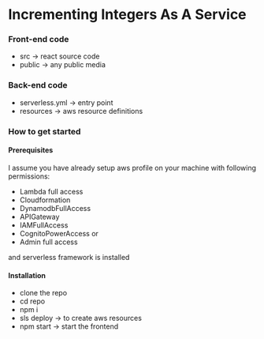 # Incrementing Integers As A Service

### Front-end code
  * src   -> react source code
  * public -> any public media

### Back-end code
  * serverless.yml -> entry point 
  * resources -> aws resource definitions

### How to get started

#### Prerequisites
I assume you have already setup aws profile on your machine with following permissions:

* Lambda full access
* Cloudformation
* DynamodbFullAccess
* APIGateway
* IAMFullAccess
* CognitoPowerAccess
or
* Admin full access

and serverless framework is installed

#### Installation
* clone the repo
* cd repo
* npm i
* sls deploy -> to create aws resources
* npm start -> start the frontend

